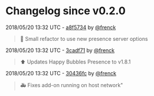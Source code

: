 # Changelog since v0.2.0

2018/05/20 13:32 UTC - [a8f5734](https://github.com/hassio-addons/addon-happy-bubbles/commit/a8f5734cd7ec5111fe4cc87bea2b864bfadbb636) by [@frenck](https://github.com/frenck)
> :hammer: Small refactor to use new presence server options 

2018/05/20 13:32 UTC - [3cadf71](https://github.com/hassio-addons/addon-happy-bubbles/commit/3cadf7126e3d4c86e9987671e069b9e2b0676b1a) by [@frenck](https://github.com/frenck)
> :arrow_up: Updates Happy Bubbles Presence to v1.8.1 

2018/05/20 13:32 UTC - [30436fc](https://github.com/hassio-addons/addon-happy-bubbles/commit/30436fc3452ea11feeeaeff74264fbd1132f11b6) by [@frenck](https://github.com/frenck)
> :ambulance: Fixes add-on running on host network" 

